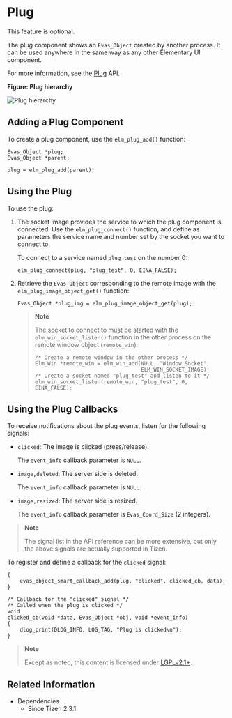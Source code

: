 # Plug

This feature is optional.

The plug component shows an `Evas_Object` created by another process. It can be used anywhere in the same way as any other Elementary UI component.

For more information, see the [Plug](../../../../api/wearable/latest/group__Elm__Plug__Group.html) API.

**Figure: Plug hierarchy**

![Plug hierarchy](./media/plug_tree.png)

## Adding a Plug Component

To create a plug component, use the `elm_plug_add()` function:

```
Evas_Object *plug;
Evas_Object *parent;

plug = elm_plug_add(parent);
```

## Using the Plug

To use the plug:

1. The socket image provides the service to which the plug component is connected. Use the `elm_plug_connect()` function, and define as parameters the service name and number set by the socket you want to connect to.

   To connect to a service named `plug_test` on the number 0:

   ```
   elm_plug_connect(plug, "plug_test", 0, EINA_FALSE);
   ```

2. Retrieve the `Evas_Object` corresponding to the remote image with the `elm_plug_image_object_get()` function:

   ```
   Evas_Object *plug_img = elm_plug_image_object_get(plug);
   ```

   > **Note**
   >
   > The socket to connect to must be started with the `elm_win_socket_listen()` function in the other process on the remote window object (`remote_win`):
   > ```
   > /* Create a remote window in the other process */
   > Elm_Win *remote_win = elm_win_add(NULL, "Window Socket",
   >                                   ELM_WIN_SOCKET_IMAGE);
   > /* Create a socket named "plug_test" and listen to it */
   > elm_win_socket_listen(remote_win, "plug_test", 0, EINA_FALSE);
   > ```

## Using the Plug Callbacks

To receive notifications about the plug events, listen for the following signals:

- `clicked`: The image is clicked (press/release).

  The `event_info` callback parameter is `NULL`.

- `image,deleted`: The server side is deleted.

  The `event_info` callback parameter is `NULL`.

- `image,resized`: The server side is resized.

  The `event_info` callback parameter is `Evas_Coord_Size` (2 integers).

> **Note**
>
> The signal list in the API reference can be more extensive, but only the above signals are actually supported in Tizen.

To register and define a callback for the `clicked` signal:

```
{
    evas_object_smart_callback_add(plug, "clicked", clicked_cb, data);
}

/* Callback for the "clicked" signal */
/* Called when the plug is clicked */
void
clicked_cb(void *data, Evas_Object *obj, void *event_info)
{
    dlog_print(DLOG_INFO, LOG_TAG, "Plug is clicked\n");
}
```

> **Note**
>
> Except as noted, this content is licensed under [LGPLv2.1+](http://opensource.org/licenses/LGPL-2.1).

## Related Information
- Dependencies
  - Since Tizen 2.3.1
